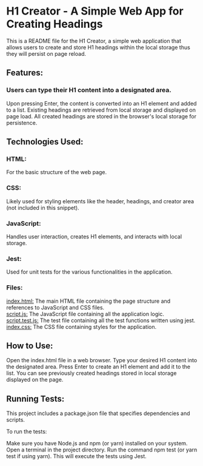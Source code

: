 <h1>H1 Creator - A Simple Web App for Creating Headings</h1>
This is a README file for the H1 Creator, a simple web application that allows users to create and store H1 headings within the local storage thus they will persist on page reload.

<h2>Features: </h2>

<h3>Users can type their H1 content into a designated area.</h3>
Upon pressing Enter, the content is converted into an H1 element and added to a list.
Existing headings are retrieved from local storage and displayed on page load.
All created headings are stored in the browser's local storage for persistence.

<h2>Technologies Used:</h2>

<h3>HTML:</h3> For the basic structure of the web page.
<h3>CSS:</h3> Likely used for styling elements like the header, headings, and creator area (not included in this snippet).
<h3>JavaScript:</h3> Handles user interaction, creates H1 elements, and interacts with local storage.
<h3>Jest:</h3> Used for unit tests for the various functionalities in the application.

<h3>Files:</h2>

<a href="https://github.com/GabrielOchieng/h1-editor">index.html:</a> The main HTML file containing the page structure and references to JavaScript and CSS files. <br />
<a href="https://github.com/GabrielOchieng/h1-editor">script.js:</a> The JavaScript file containing all the application logic. <br />
<a href="https://github.com/GabrielOchieng/h1-editor">script.test.js:</a> The test file containing all the test functions written using jest. <br />
<a href="https://github.com/GabrielOchieng/h1-editor">index.css:</a> The CSS file containing styles for the application. <br />

<h2>How to Use:</h2>

Open the index.html file in a web browser.
Type your desired H1 content into the designated area.
Press Enter to create an H1 element and add it to the list.
You can see previously created headings stored in local storage displayed on the page.

<h2>Running Tests:</h2>

This project includes a package.json file that specifies dependencies and scripts.

To run the tests:

Make sure you have Node.js and npm (or yarn) installed on your system.
Open a terminal in the project directory.
Run the command npm test (or yarn test if using yarn). This will execute the tests using Jest.
